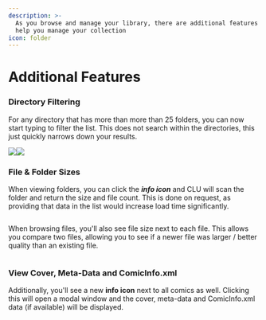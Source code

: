 ```yaml
---
description: >-
  As you browse and manage your library, there are additional features that will
  help you manage your collection
icon: folder
---
```


# Additional Features

### Directory Filtering

For any directory that has more than more than 25 folders, you can now start typing to filter the list. This does not search within the directories, this just quickly narrows down your results.

![](<../../.gitbook/assets/Screenshot 2025-08-01 at 11.05.25 AM.png>)![](<../../.gitbook/assets/Screenshot 2025-08-01 at 11.05.37 AM.png>)

### File & Folder Sizes

When viewing folders, you can click the _**info icon**_ and CLU will scan the folder and return the size and file count. This is done on request, as providing that data in the list would increase load time significantly.&#x20;

<figure><img src="../../.gitbook/assets/Screenshot 2025-08-01 at 11.05.50 AM.png" alt=""><figcaption></figcaption></figure>

When browsing files, you'll also see file size next to each file. This allows you compare two files, allowing you to see if a newer file was larger / better quality than an existing file.

<figure><img src="../../.gitbook/assets/Screenshot 2025-08-01 at 11.31.34 AM.png" alt=""><figcaption></figcaption></figure>

### View Cover, Meta-Data and ComicInfo.xml

Additionally, you'll see a new **info icon** next to all comics as well. Clicking this will open a modal window and the cover, meta-data and ComicInfo.xml data (if available) will be displayed.

<figure><img src="../../.gitbook/assets/Screenshot 2025-08-01 at 11.16.33 AM.png" alt=""><figcaption></figcaption></figure>

<figure><img src="../../.gitbook/assets/Screenshot 2025-08-01 at 11.16.42 AM.png" alt=""><figcaption></figcaption></figure>
